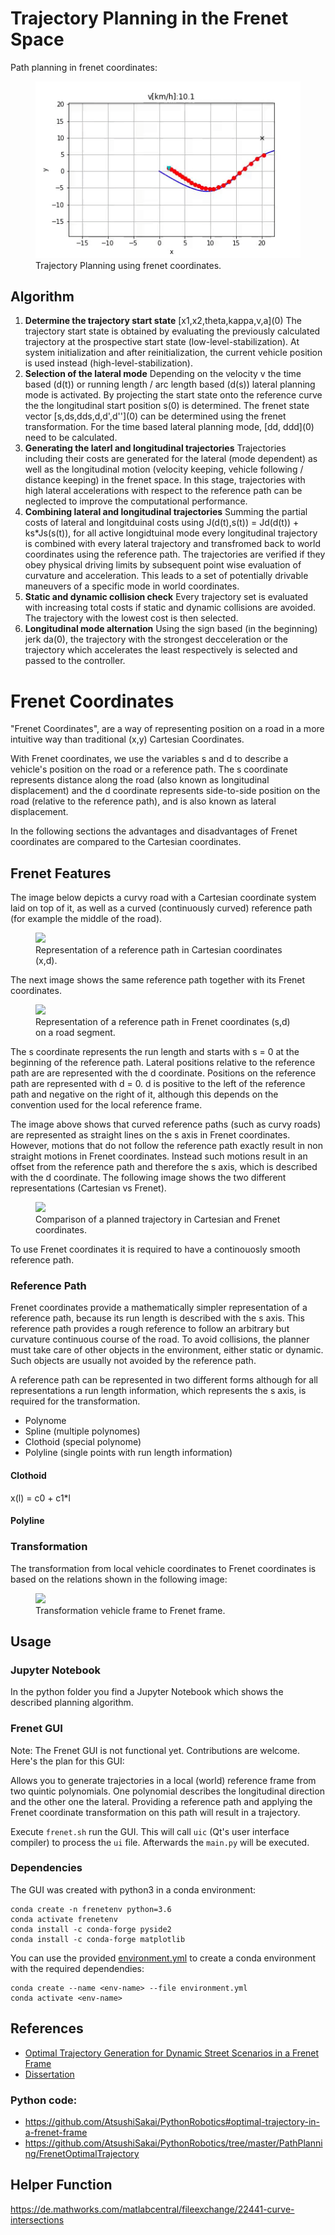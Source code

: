 # Trajectory Planning in the Frenet Space

Path planning in frenet coordinates:

<figure>
    <a href="/python/optimal_frenet.gif"><img src="/python/optimal_frenet.gif"></a>
    <figcaption>Trajectory Planning using frenet coordinates.</figcaption>
</figure>

## Algorithm

1. **Determine the trajectory start state** \[x1,x2,theta,kappa,v,a\](0)
The trajectory start state is obtained by evaluating the previously calculated trajectory
at the prospective start state (low-level-stabilization). 
At system initialization and after reinitialization, the current vehicle 
position is used instead (high-level-stabilization).
2. **Selection of the lateral mode**
Depending on the velocity v the time based (d(t)) or running length / arc length based (d(s))
lateral planning mode is activated. By projecting the start state onto the reference curve the
the longitudinal start position s(0) is determined. The frenet state vector 
\[s,ds,dds,d,d',d''\](0) can be determined using the frenet transformation.
For the time based lateral planning mode, \[dd, ddd\](0) need to be calculated.
3. **Generating the laterl and longitudinal trajectories**
Trajectories including their costs are generated for the lateral (mode dependent) 
as well as the longitudinal motion (velocity keeping, vehicle following / distance keeping) in the frenet space.
In this stage, trajectories with high lateral accelerations with respect to the reference
path can be neglected to improve the computational performance.
4. **Combining lateral and longitudinal trajectories**
Summing the partial costs of lateral and longitduinal costs using
J(d(t),s(t)) = Jd(d(t)) + ks*Js(s(t)), for all active longidtuinal mode every
longitudinal trajectory is combined with every lateral trajectory and transfromed
back to world coordinates using the reference path. The trajectories are verified if they obey physical driving limits by
subsequent point wise evaluation of curvature and acceleration. 
This leads to a set of potentially drivable maneuvers of a specific mode in world coordinates.
5. **Static and dynamic collision check**
Every trajectory set is evaluated with increasing total costs if static and dynamic 
collisions are avoided. The trajectory with the lowest cost is then selected.
6. **Longitudinal mode alternation**
Using the sign based (in the beginning) jerk da(0), the trajectory with the
strongest decceleration or the trajectory which accelerates the least respectively 
is selected and passed to the controller.

# Frenet Coordinates

"Frenet Coordinates", are a way of representing position on a road in a more intuitive way than traditional (x,y)
Cartesian Coordinates. 

With Frenet coordinates, we use the variables s and d to describe a vehicle's position on the road or a reference path. 
The s coordinate represents distance along the road (also known as longitudinal displacement) and the d coordinate represents side-to-side position on the road (relative to the reference path), and is also known as lateral displacement.

In the following sections the advantages and disadvantages of Frenet coordinates are compared to the Cartesian coordinates.

## Frenet Features

The image below depicts a curvy road with a Cartesian coordinate system laid on top of it, as well as a curved
(continuously curved) reference path (for example the middle of the road).

<figure>
    <a href="/assets/collections/fpv/frame-components.jpg"><img src="/assets/collections/fpv/frame-components.jpg"></a>
    <figcaption>Representation of a reference path in Cartesian coordinates (x,d).</figcaption>
</figure>


The next image shows the same reference path together with its Frenet coordinates.

<figure>
    <a href="/assets/collections/fpv/frame-components.jpg"><img src="/assets/collections/fpv/frame-components.jpg"></a>
    <figcaption>Representation of a reference path in Frenet coordinates (s,d) on a road segment.</figcaption>
</figure>

The s coordinate represents the run length and starts with s = 0 at the beginning of the reference path.
Lateral positions relative to the reference path are are represented with the d coordinate. 
Positions on the reference path are represented with d = 0. d is positive to the left of the reference path and 
negative on the right of it, although this depends on the convention used for the local reference frame.

The image above shows that curved reference paths (such as curvy roads) are represented as straight lines on the
s axis in Frenet coordinates. However, motions that do not follow the reference path exactly result in non straight
motions in Frenet coordinates. Instead such motions result in an offset from the reference path and therefore the s axis, 
which is described with the d coordinate. The following image shows the two different representations (Cartesian vs Frenet).

<figure>
    <a href="/assets/collections/fpv/frame-components.jpg"><img src="/assets/collections/fpv/frame-components.jpg"></a>
    <figcaption>Comparison of a planned trajectory in Cartesian and Frenet coordinates.</figcaption>
</figure>

To use Frenet coordinates it is required to have a continouosly smooth reference path. 

### Reference Path

Frenet coordinates provide a mathematically simpler representation of a reference path, 
because its run length is described with the s axis. This reference path provides a rough reference
to follow an arbitrary but curvature continuous course of the road. To avoid collisions, 
the planner must take care of other objects in the environment, either static or dynamic. 
Such objects are usually not avoided by the reference path.

A reference path can be represented in two different forms although for all representations a run length information,
which represents the s axis, is required for the transformation.

- Polynome
- Spline (multiple polynomes)
- Clothoid (special polynome)
- Polyline (single points with run length information)

#### Clothoid

x(l) = c0 + c1*l

#### Polyline


### Transformation

The transformation from local vehicle coordinates to Frenet coordinates is based on the relations shown in the following image:

<figure>
    <a href="/assets/collections/fpv/frame-components.jpg"><img src="/assets/collections/fpv/frame-components.jpg"></a>
    <figcaption>Transformation vehicle frame to Frenet frame.</figcaption>
</figure>




## Usage

### Jupyter Notebook

In the python folder you find a Jupyter Notebook which shows the described planning algorithm.

### Frenet GUI

Note: The Frenet GUI is not functional yet. Contributions are welcome. Here's the plan for this GUI:

Allows you to generate trajectories in a local (world) reference frame from two quintic polynomials.
One polynomial describes the longitudinal direction and the other one the lateral. 
Providing a reference path and applying the Frenet coordinate transformation on this path will result in a trajectory.

Execute `frenet.sh` run the GUI. This will call `uic` (Qt's user interface compiler) to process the `ui` file. 
Afterwards the `main.py` will be executed.

### Dependencies

The GUI was created with python3 in a conda environment:

```
conda create -n frenetenv python=3.6
conda activate frenetenv
conda install -c conda-forge pyside2
conda install -c conda-forge matplotlib
```

You can use the provided [environment.yml](environment.yml) to create a conda environment with the required dependendies:

```
conda create --name <env-name> --file environment.yml
conda activate <env-name>
```

## References

- [Optimal Trajectory Generation for Dynamic Street Scenarios in a Frenet Frame](https://www.researchgate.net/profile/Moritz_Werling/publication/224156269_Optimal_Trajectory_Generation_for_Dynamic_Street_Scenarios_in_a_Frenet_Frame/links/54f749df0cf210398e9277af.pdf)
- [Dissertation](https://www.ksp.kit.edu/download/1000021738)

### Python code:

- https://github.com/AtsushiSakai/PythonRobotics#optimal-trajectory-in-a-frenet-frame
- https://github.com/AtsushiSakai/PythonRobotics/tree/master/PathPlanning/FrenetOptimalTrajectory


## Helper Function

https://de.mathworks.com/matlabcentral/fileexchange/22441-curve-intersections
